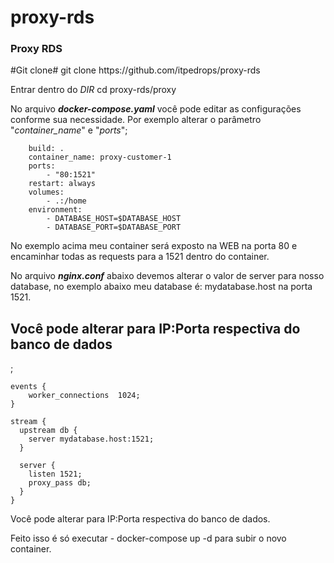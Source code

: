 # proxy-rds
<h3>
Proxy RDS
</h3>
#Git clone#
git clone https://github.com/itpedrops/proxy-rds


Entrar dentro do *DIR*
cd proxy-rds/proxy

No arquivo **_docker-compose.yaml_** você pode editar as configurações conforme sua necessidade.
Por exemplo alterar o parâmetro "*container_name*" e "*ports*";

```
    build: .
    container_name: proxy-customer-1
    ports:
        - "80:1521"
    restart: always
    volumes:
        - .:/home
    environment:
        - DATABASE_HOST=$DATABASE_HOST
        - DATABASE_PORT=$DATABASE_PORT
```

No exemplo acima meu container será exposto na WEB na porta 80 e encaminhar todas as requests para a 1521 dentro do container.

No arquivo **_nginx.conf_** abaixo devemos alterar o valor de server para nosso database, no exemplo abaixo meu database é: mydatabase.host na porta 1521.

<h2>Você pode alterar para IP:Porta respectiva do banco de dados</h2>;

```
events {
    worker_connections  1024;
}

stream {
  upstream db {
    server mydatabase.host:1521;
  }

  server {
    listen 1521;
    proxy_pass db;
  }
}
```

Você pode alterar para IP:Porta respectiva do banco de dados.

Feito isso é só executar - docker-compose up -d para subir o novo container.
